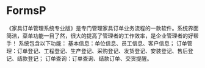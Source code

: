 # FormsP
 《家具订单管理系统专业版》是专门管理家具订单业务流程的一款软件。系统界面简洁，菜单功能一目了然，很大的提高了管理者的工作效率，是企业管理者的好帮手！ 系统包含以下功能： 基本信息：单位信息、员工信息、客户信息； 订单管理：订单登记、工程登记、生产登记、采购登记、发货登记、安装登记、售后登记、结款登记； 订单查询：订单查询、结款订单、交货提醒。
